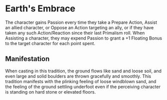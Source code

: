 # Earth's Embrace
The character gains Passion every time they take a Prepare Action, Assist an allied character, or Oppose an Action targeting an ally, or if they have taken any such Action/Reaction since their last Primalism roll. When Assisting a character, they may expend Passion to grant a +1 Floating Bonus to the target character for each point spent.

## Manifestation
When casting in this tradition, the ground flows like sand and loose soil, and even large and solid boulders are thrown gracefully and smoothly. This tradition manifests with the plinking feeling of loose windblown sand, and the feeling of the ground settling underfoot even if the perceiving character is standing on hard stone or elevated floors.